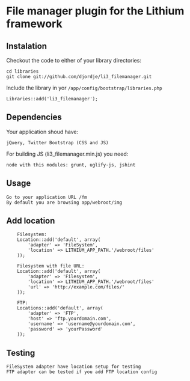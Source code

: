 # File manager plugin for the Lithium framework

## Instalation

Checkout the code to either of your library directories:

	cd libraries
	git clone git://github.com/djordje/li3_filemanager.git

Include the library in yor `/app/config/bootstrap/libraries.php`

	Libraries::add('li3_filemanager');

## Dependencies

Your application shoud have:

	jQuery, Twitter Bootstrap (CSS and JS)

For building JS (li3_filemanager.min.js) you need:

	node with this modules: grunt, uglify-js, jshint

## Usage

	Go to your application URL /fm
	By default you are browsing app/webroot/img

## Add location

		Filesystem:
		Location::add('default', array(
			'adapter' => 'FileSystem',
			'location' => LITHIUM_APP_PATH.'/webroot/files'
		));

		Filesystem with file URL:
		Location::add('default', array(
			'adapter' => 'Filesystem',
			'location' => LITHIUM_APP_PATH.'/webroot/files'
			'url' => 'http://example.com/files/'
		));

		FTP:
		Locations::add('default', array(
			'adapter' => 'FTP',
			'host' => 'ftp.yourdomain.com',
			'username' => 'username@yourdomain.com',
			'password' => 'yourPassword'
		));

## Testing

	FileSystem adapter have location setup for testing
	FTP adapter can be tested if you add FTP location config